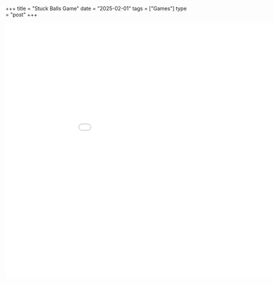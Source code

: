 +++
title = "Stuck Balls Game"
date = "2025-02-01"
tags = ["Games"]
type = "post"
+++

<iframe width="1000" height="700" name="iframe" style="border:0px solid black;" src="/games/stuck-balls/index.html"></iframe>

